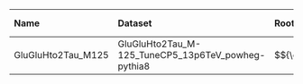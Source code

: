 | Name               | Dataset                                            | Root Status                       | NanoV15 Status                    | Chained Request   | RunIII2024Summer24 Root Request   |
|:-------------------|:---------------------------------------------------|:----------------------------------|:----------------------------------|:------------------|:----------------------------------|
| GluGluHto2Tau_M125 | GluGluHto2Tau_M-125_TuneCP5_13p6TeV_powheg-pythia8 | $${\color{red}\textbf{MISSING}}$$ | $${\color{red}\textbf{MISSING}}$$ | N/A               | NONE                              |